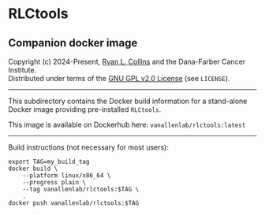 # RLCtools
## Companion docker image

Copyright (c) 2024-Present, [Ryan L. Collins](mailto:Ryan_Collins@dfci.harvard.edu) and the Dana-Farber Cancer Institute.  
Distributed under terms of the [GNU GPL v2.0 License](/LICENSE) (see `LICENSE`).  

---  

This subdirectory contains the Docker build information for a stand-alone Docker image providing pre-installed `RLCtools`.  

This image is available on Dockerhub here:
`vanallenlab/rlctools:latest`  

---  

Build instructions (not necessary for most users):  
```
export TAG=my_build_tag
docker build \
	--platform linux/x86_64 \
	--progress plain \
	--tag vanallenlab/rlctools:$TAG \
	.
docker push vanallenlab/rlctools:$TAG
```